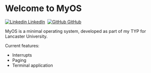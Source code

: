 # Welcome to MyOS


[![Linkedin](https://i.stack.imgur.com/gVE0j.png) LinkedIn](https://www.linkedin.com/in/milosz-plichta/)&nbsp;
[![GitHub](https://i.stack.imgur.com/tskMh.png) GitHub](https://github.com/M-Plichta/)

MyOS is a minimal operating system, developed as part of my TYP for Lancaster University.

Current features:

 - Interrupts
 - Paging
 - Terminal application
